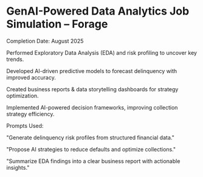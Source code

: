 # GenAI-Powered Data Analytics Job Simulation – Forage

Completion Date: August 2025

Performed Exploratory Data Analysis (EDA) and risk profiling to uncover key trends.

Developed AI-driven predictive models to forecast delinquency with improved accuracy.

Created business reports & data storytelling dashboards for strategy optimization.

Implemented AI-powered decision frameworks, improving collection strategy efficiency.

Prompts Used:

"Generate delinquency risk profiles from structured financial data."

"Propose AI strategies to reduce defaults and optimize collections."

"Summarize EDA findings into a clear business report with actionable insights."
